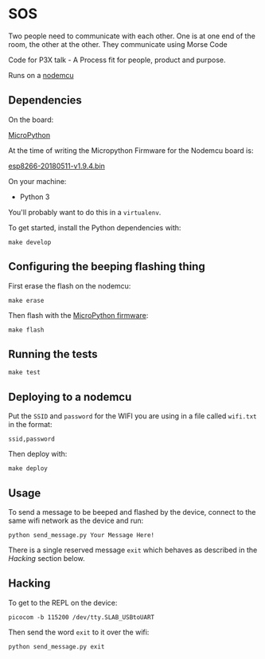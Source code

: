 # SOS

Two people need to communicate with each other.  One is at one end of the room, the other at the other.  They communicate using Morse Code

Code for P3X talk - A Process fit for people, product and purpose.

Runs on a [nodemcu](http://nodemcu.com/index_en.html)

## Dependencies

On the board:

[MicroPython](https://micropython.org/)

At the time of writing the Micropython Firmware for the Nodemcu board is:

[esp8266-20180511-v1.9.4.bin](http://micropython.org/resources/firmware/esp8266-20180511-v1.9.4.bin)

On your machine:

* Python 3

You'll probably want to do this in a `virtualenv`.

To get started, install the Python dependencies with:

	make develop

## Configuring the beeping flashing thing

First erase the flash on the nodemcu:

	make erase

Then flash with the [MicroPython firmware](https://docs.micropython.org/en/latest/esp8266/esp8266/tutorial/intro.html#getting-the-firmware):

	make flash
	
## Running the tests

	make test

## Deploying to a nodemcu

Put the `SSID` and `password` for the WIFI you are using in a file called `wifi.txt` in the format:

	ssid,password

Then deploy with:

	make deploy 

## Usage

To send a message to be beeped and flashed by the device, connect to the same wifi network as the device and run:

	python send_message.py Your Message Here!

There is a single reserved message `exit` which behaves as described in the *Hacking* section below.

## Hacking

To get to the REPL on the device:

	picocom -b 115200 /dev/tty.SLAB_USBtoUART

Then send the word `exit` to it over the wifi:

	python send_message.py exit
